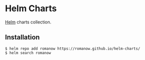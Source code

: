 # Helm Charts

[Helm](https://helm.sh/) charts collection.

## Installation

```shell
$ helm repo add romanow https://romanow.github.io/helm-charts/
$ helm search romanow
```
